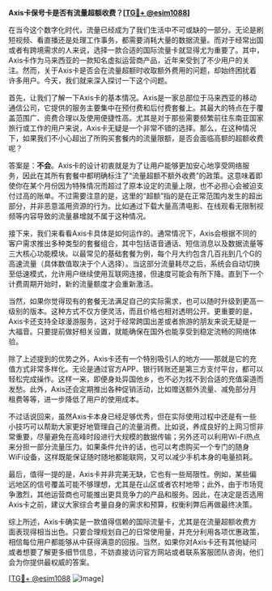 **Axis卡保号卡是否有流量超额收费？[[TG💪+ @esim1088](https://t.me/s/esim1088)]**

在当今这个数字化时代，流量已经成为了我们生活中不可或缺的一部分。无论是刷短视频、看直播还是处理工作事务，都需要消耗大量的数据流量。而对于经常出国或者有跨境需求的人来说，选择一款合适的国际流量卡就显得尤为重要了。其中，Axis卡作为马来西亚的一款知名虚拟运营商产品，近年来受到了不少用户的关注。然而，关于Axis卡是否会在流量超额时收取额外费用的问题，却始终困扰着许多用户。今天，我们就来深入探讨一下这个问题。

首先，让我们了解一下Axis卡的基本情况。Axis是一家总部位于马来西亚的移动通信公司，它提供的服务主要集中在预付费和后付费套餐上。其最大的特点在于覆盖范围广、资费合理以及使用便捷性高。尤其是对于那些需要频繁前往东南亚国家旅行或工作的用户来说，Axis卡无疑是一个非常不错的选择。那么，在这种情况下，如果我们不小心超出了所购买套餐内的流量限额，是否会面临高额的超额收费呢？

答案是：**不会**。Axis卡的设计初衷就是为了让用户能够更加安心地享受网络服务，因此在其所有套餐中都明确标注了“流量超额不额外收费”的政策。这意味着即使你在某个月份因为特殊情况而超过了原本设定的流量上限，也不必担心会被迫支付过高的账单。不过需要注意的是，这里的“超额”指的是在正常范围内发生的超出部分，并非恶意滥用资源的行为。比如通过下载大量高清电影、在线观看无限制视频等内容导致的流量暴增就不属于这种情况。

接下来，我们来看看Axis卡具体是如何运作的。通常情况下，Axis会根据不同的客户需求推出多种类型的套餐组合，其中包括语音通话、短信消息以及数据流量等三大核心功能模块。以最常见的基础套餐为例，每个月大约包含几百兆到几个G的高速流量（具体数值取决于个人选择）。当这部分流量耗尽之后，系统会自动切换至低速模式，允许用户继续使用互联网连接，但速度可能会有所下降。直到下一个计费周期开始时，新的流量额度才会重新激活。

当然，如果你觉得现有的套餐无法满足自己的实际需求，也可以随时升级到更高一级别的版本。这种方式不仅方便灵活，而且价格也相对透明公开。更重要的是，Axis卡还支持全球漫游服务，这对于经常跨国出差或者旅游的朋友来说无疑是一大福音。只要提前做好相关设置，就能确保在国外也能享受到稳定流畅的网络体验。

除了上述提到的优势之外，Axis卡还有一个特别吸引人的地方——那就是它的充值方式非常多样化。无论是通过官方APP、银行转账还是第三方支付平台，都可以轻松完成操作。这样一来，即便身处异国他乡，也不必为找不到合适的充值渠道而发愁。此外，Axis还会定期推出各种促销活动，比如赠送额外流量、减免部分月租费等等，进一步降低了用户的使用成本。

不过话说回来，虽然Axis卡本身已经足够优秀，但在实际使用过程中还是有一些小技巧可以帮助大家更好地管理自己的流量消费。比如说，养成良好的上网习惯非常重要，尽量避免在高峰时段进行大规模的数据传输；另外还可以利用Wi-Fi热点来分担一部分流量压力。如果条件允许的话，也可以考虑购买一个专门的随身WiFi设备，这样既能保证随时随地都能联网，又可以减少手机本身的电量损耗。

最后，值得一提的是，Axis卡并非完美无缺，它也有一些局限性。例如，某些偏远地区的信号覆盖可能不够理想，尤其是在山区或者农村地带；此外，由于市场竞争激烈，其他运营商也可能推出更具竞争力的产品和服务。因此，在决定是否选用Axis卡之前，建议大家综合考量自身的需求和预算，权衡利弊后再做最终决策。

综上所述，Axis卡确实是一款值得信赖的国际流量卡，尤其是在流量超额收费方面表现得相当出色。只要合理规划自己的日常使用量，并充分利用各项优惠政策，相信每位用户都能够从中获得满意的回报。当然，如果你对Axis卡还有其他疑问或者想要了解更多细节信息，不妨直接访问官方网站或者联系客服团队咨询，他们会为你提供最权威的答案。

[[TG💪+ @esim1088](https://t.me/s/esim1088) ![Image](https://i.postimg.cc/4NQfJmqS/Snipaste-2025-05-13-00-14-12.png)]